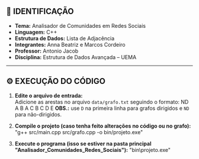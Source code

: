 ## 🧾 **IDENTIFICAÇÃO**
- **Tema:** Analisador de Comunidades em Redes Sociais  
- **Linguagem:** C++  
- **Estrutura de Dados:** Lista de Adjacência  
- **Integrantes:** Anna Beatriz e Marcos Cordeiro  
- **Professor:** Antonio Jacob  
- **Disciplina:** Estrutura de Dados Avançada – UEMA  

---

## ⚙️ **EXECUÇÃO DO CÓDIGO**

1. **Edite o arquivo de entrada:**  
   Adicione as arestas no arquivo `data/grafo.txt` seguindo o formato: 
    ND
    A B
    A C
    B C
    D E
**OBS.:** use `D` na primeira linha para grafos dirigidos e `ND` para não-dirigidos.

2. **Compile o projeto (caso tenha feito alterações no código ou no grafo):** "g++ src/main.cpp src/grafo.cpp -o bin/projeto.exe"

3. **Execute o programa (isso se estiver na pasta principal "Analisador_Comunidades_Redes_Sociais"):** "bin\projeto.exe"  
